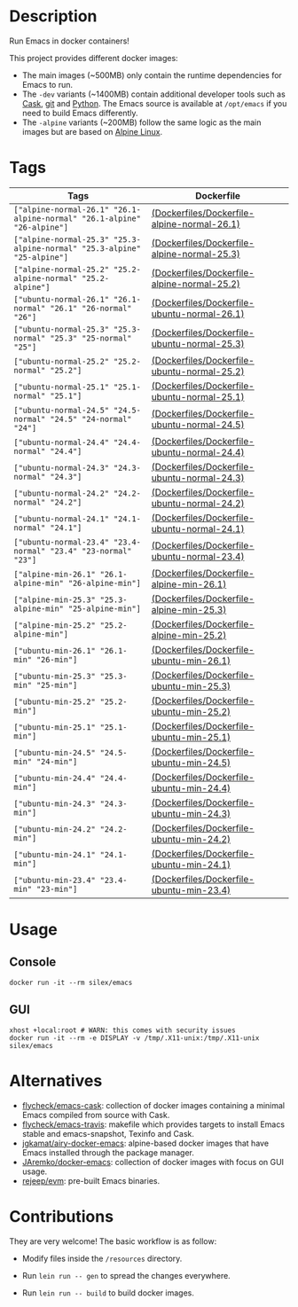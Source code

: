 <!-- -*- mode: markdown; -*- -->

# Description

Run Emacs in docker containers!

This project provides different docker images:

- The main images (~500MB) only contain the runtime dependencies for Emacs to run.
- The `-dev` variants (~1400MB) contain additional developer tools such as [Cask](https://cask.readthedocs.io),
  [git](https://git-scm.com) and [Python](https://www.python.org). The Emacs source is available at `/opt/emacs` if
  you need to build Emacs differently.
- The `-alpine` variants (~200MB) follow the same logic as the main images but are based on
  [Alpine Linux](https://alpinelinux.org).

# Tags

| Tags         | Dockerfile |
|--------------|------------|
| `["alpine-normal-26.1" "26.1-alpine-normal" "26.1-alpine" "26-alpine"]` | [(Dockerfiles/Dockerfile-alpine-normal-26.1)](https://github.com/conao3/docker-emacs/blob/master/Dockerfiles/Dockerfile-alpine-normal-26.1) |
| `["alpine-normal-25.3" "25.3-alpine-normal" "25.3-alpine" "25-alpine"]` | [(Dockerfiles/Dockerfile-alpine-normal-25.3)](https://github.com/conao3/docker-emacs/blob/master/Dockerfiles/Dockerfile-alpine-normal-25.3) |
| `["alpine-normal-25.2" "25.2-alpine-normal" "25.2-alpine"]` | [(Dockerfiles/Dockerfile-alpine-normal-25.2)](https://github.com/conao3/docker-emacs/blob/master/Dockerfiles/Dockerfile-alpine-normal-25.2) |
| `["ubuntu-normal-26.1" "26.1-normal" "26.1" "26-normal" "26"]` | [(Dockerfiles/Dockerfile-ubuntu-normal-26.1)](https://github.com/conao3/docker-emacs/blob/master/Dockerfiles/Dockerfile-ubuntu-normal-26.1) |
| `["ubuntu-normal-25.3" "25.3-normal" "25.3" "25-normal" "25"]` | [(Dockerfiles/Dockerfile-ubuntu-normal-25.3)](https://github.com/conao3/docker-emacs/blob/master/Dockerfiles/Dockerfile-ubuntu-normal-25.3) |
| `["ubuntu-normal-25.2" "25.2-normal" "25.2"]` | [(Dockerfiles/Dockerfile-ubuntu-normal-25.2)](https://github.com/conao3/docker-emacs/blob/master/Dockerfiles/Dockerfile-ubuntu-normal-25.2) |
| `["ubuntu-normal-25.1" "25.1-normal" "25.1"]` | [(Dockerfiles/Dockerfile-ubuntu-normal-25.1)](https://github.com/conao3/docker-emacs/blob/master/Dockerfiles/Dockerfile-ubuntu-normal-25.1) |
| `["ubuntu-normal-24.5" "24.5-normal" "24.5" "24-normal" "24"]` | [(Dockerfiles/Dockerfile-ubuntu-normal-24.5)](https://github.com/conao3/docker-emacs/blob/master/Dockerfiles/Dockerfile-ubuntu-normal-24.5) |
| `["ubuntu-normal-24.4" "24.4-normal" "24.4"]` | [(Dockerfiles/Dockerfile-ubuntu-normal-24.4)](https://github.com/conao3/docker-emacs/blob/master/Dockerfiles/Dockerfile-ubuntu-normal-24.4) |
| `["ubuntu-normal-24.3" "24.3-normal" "24.3"]` | [(Dockerfiles/Dockerfile-ubuntu-normal-24.3)](https://github.com/conao3/docker-emacs/blob/master/Dockerfiles/Dockerfile-ubuntu-normal-24.3) |
| `["ubuntu-normal-24.2" "24.2-normal" "24.2"]` | [(Dockerfiles/Dockerfile-ubuntu-normal-24.2)](https://github.com/conao3/docker-emacs/blob/master/Dockerfiles/Dockerfile-ubuntu-normal-24.2) |
| `["ubuntu-normal-24.1" "24.1-normal" "24.1"]` | [(Dockerfiles/Dockerfile-ubuntu-normal-24.1)](https://github.com/conao3/docker-emacs/blob/master/Dockerfiles/Dockerfile-ubuntu-normal-24.1) |
| `["ubuntu-normal-23.4" "23.4-normal" "23.4" "23-normal" "23"]` | [(Dockerfiles/Dockerfile-ubuntu-normal-23.4)](https://github.com/conao3/docker-emacs/blob/master/Dockerfiles/Dockerfile-ubuntu-normal-23.4) |
| `["alpine-min-26.1" "26.1-alpine-min" "26-alpine-min"]` | [(Dockerfiles/Dockerfile-alpine-min-26.1)](https://github.com/conao3/docker-emacs/blob/master/Dockerfiles/Dockerfile-alpine-min-26.1) |
| `["alpine-min-25.3" "25.3-alpine-min" "25-alpine-min"]` | [(Dockerfiles/Dockerfile-alpine-min-25.3)](https://github.com/conao3/docker-emacs/blob/master/Dockerfiles/Dockerfile-alpine-min-25.3) |
| `["alpine-min-25.2" "25.2-alpine-min"]` | [(Dockerfiles/Dockerfile-alpine-min-25.2)](https://github.com/conao3/docker-emacs/blob/master/Dockerfiles/Dockerfile-alpine-min-25.2) |
| `["ubuntu-min-26.1" "26.1-min" "26-min"]` | [(Dockerfiles/Dockerfile-ubuntu-min-26.1)](https://github.com/conao3/docker-emacs/blob/master/Dockerfiles/Dockerfile-ubuntu-min-26.1) |
| `["ubuntu-min-25.3" "25.3-min" "25-min"]` | [(Dockerfiles/Dockerfile-ubuntu-min-25.3)](https://github.com/conao3/docker-emacs/blob/master/Dockerfiles/Dockerfile-ubuntu-min-25.3) |
| `["ubuntu-min-25.2" "25.2-min"]` | [(Dockerfiles/Dockerfile-ubuntu-min-25.2)](https://github.com/conao3/docker-emacs/blob/master/Dockerfiles/Dockerfile-ubuntu-min-25.2) |
| `["ubuntu-min-25.1" "25.1-min"]` | [(Dockerfiles/Dockerfile-ubuntu-min-25.1)](https://github.com/conao3/docker-emacs/blob/master/Dockerfiles/Dockerfile-ubuntu-min-25.1) |
| `["ubuntu-min-24.5" "24.5-min" "24-min"]` | [(Dockerfiles/Dockerfile-ubuntu-min-24.5)](https://github.com/conao3/docker-emacs/blob/master/Dockerfiles/Dockerfile-ubuntu-min-24.5) |
| `["ubuntu-min-24.4" "24.4-min"]` | [(Dockerfiles/Dockerfile-ubuntu-min-24.4)](https://github.com/conao3/docker-emacs/blob/master/Dockerfiles/Dockerfile-ubuntu-min-24.4) |
| `["ubuntu-min-24.3" "24.3-min"]` | [(Dockerfiles/Dockerfile-ubuntu-min-24.3)](https://github.com/conao3/docker-emacs/blob/master/Dockerfiles/Dockerfile-ubuntu-min-24.3) |
| `["ubuntu-min-24.2" "24.2-min"]` | [(Dockerfiles/Dockerfile-ubuntu-min-24.2)](https://github.com/conao3/docker-emacs/blob/master/Dockerfiles/Dockerfile-ubuntu-min-24.2) |
| `["ubuntu-min-24.1" "24.1-min"]` | [(Dockerfiles/Dockerfile-ubuntu-min-24.1)](https://github.com/conao3/docker-emacs/blob/master/Dockerfiles/Dockerfile-ubuntu-min-24.1) |
| `["ubuntu-min-23.4" "23.4-min" "23-min"]` | [(Dockerfiles/Dockerfile-ubuntu-min-23.4)](https://github.com/conao3/docker-emacs/blob/master/Dockerfiles/Dockerfile-ubuntu-min-23.4) |

# Usage

## Console

``` shell
docker run -it --rm silex/emacs
```

## GUI

``` shell
xhost +local:root # WARN: this comes with security issues
docker run -it --rm -e DISPLAY -v /tmp/.X11-unix:/tmp/.X11-unix silex/emacs
```

# Alternatives

- [flycheck/emacs-cask](https://hub.docker.com/r/flycheck/emacs-cask): collection of docker images containing a
  minimal Emacs compiled from source with Cask.
- [flycheck/emacs-travis](https://github.com/flycheck/emacs-travis): makefile which provides targets to
  install Emacs stable and emacs-snapshot, Texinfo and Cask.
- [jgkamat/airy-docker-emacs](https://github.com/jgkamat/airy-docker-emacs): alpine-based docker images that have
  Emacs installed through the package manager.
- [JAremko/docker-emacs](https://github.com/JAremko/docker-emacs): collection of docker images with focus on GUI usage.
- [rejeep/evm](https://github.com/rejeep/evm): pre-built Emacs binaries.

# Contributions

They are very welcome! The basic workflow is as follow:

- Modify files inside the `/resources` directory.
- Run `lein run -- gen` to spread the changes everywhere.

- Run `lein run -- build` to build docker images.

